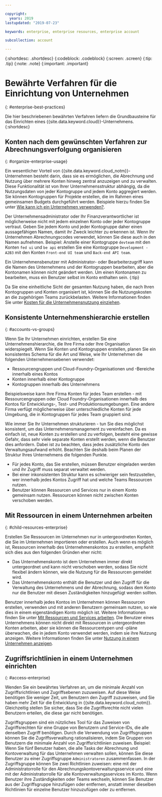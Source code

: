 ```yaml
---

copyright:
  years: 2019
lastupdated: "2019-07-23"

keywords: enterprise, enterprise resources, enterprise account

subcollection: account

---
```


{:shortdesc: .shortdesc}
{:codeblock: .codeblock}
{:screen: .screen}
{:tip: .tip}
{:note: .note}
{:important: .important}


# Bewährte Verfahren für die Einrichtung von Unternehmen
{: #enterprise-best-practices}

Die hier beschriebenen bewährten Verfahren liefern die Grundbausteine für das Einrichten eines {{site.data.keyword.cloud}}-Unternehmens.
{:shortdesc}

## Konten nach dem gewünschten Verfahren zur Abrechnungsverfolgung organisieren
{: #organize-enterprise-usage}

Ein wesentlicher Vorteil von {{site.data.keyword.cloud_notm}}-Unternehmen besteht darin, dass sie es ermöglichen, die Abrechnung und Nutzung über mehrere Konten hinweg zentral anzuzeigen und zu verwalten. Diese Funktionalität ist von Ihrer Unternehmensstruktur abhängig, da die Nutzungsdaten von jeder Kontogruppe und jedem Konto aggregiert werden. Sie können Kontogruppen für Projekte erstellen, die im Rahmen eines gemeinsamen Budgets durchgeführt werden. Beispiele hierzu finden Sie unter [Wie kann ich ein Unternehmen verwenden?](/docs/account?topic=account-enterprise#enterprise-use-cases).

Der Unternehmensadministrator oder Ihr Finanzverantwortlicher ist möglicherweise nicht mit jedem einzelnen Konto oder jeder Kontogruppe vertraut. Geben Sie jedem Konto und jeder Kontogruppe daher einen aussagefähigen Namen, damit ihr Zweck leichter zu erkennen ist. Wenn Ihr Unternehmen Abrechnungscodes verwendet, können Sie diese auch in den Namen aufnehmen. Beispiel: Anstelle einer Kontogruppe `devteam` mit den Konten `fed ui` und `be api` erstellen Sie eine Kontogruppe `Development - A2B3` mit den Konten `Front-end UI team` und `Back-end API team`.

Ein Unternehmensbenutzer mit Administrator- oder Bearbeiterzugriff kann die Namen des Unternehmens und der Kontogruppen bearbeiten, aber die Kontonamen können nicht geändert werden. Um einen Kontonamen zu bearbeiten, muss ein Benutzer selbst im Konto enthalten sein.
{:tip}

Da Sie eine einheitliche Sicht der gesamten Nutzung haben, die nach Ihren Kontogruppen und Konten organisiert ist, können Sie die Nutzungskosten an die zugehörigen Teams zurückbelasten. Weitere Informationen finden Sie unter [Kosten für die Unternehmensnutzung einziehen](/docs/billing-usage?topic=billing-usage-enterprise-usage#enterprise-cost-recovery).

## Konsistente Unternehmenshierarchie erstellen
{: #accounts-vs-groups}

Wenn Sie Ihr Unternehmen einrichten, erstellen Sie eine Unternehmenshierarchie, die Ihre Firma oder Ihre Organisation widerspiegelt. Wenn Sie Konten und Kontogruppen erstellen, planen Sie ein konsistentes Schema für die Art und Weise, wie Ihr Unternehmen die folgenden Unternehmensebenen verwendet:
- Ressourcengruppen und Cloud-Foundry-Organisationen und -Bereiche innerhalb eines Kontos
- Konten innerhalb einer Kontogruppe
- Kontogruppen innerhalb des Unternehmens

Beispielsweise kann Ihre Firma Konten für jedes Team erstellen - mit Ressourcengruppen oder Cloud Foundry-Organisationen innerhalb des Kontos für Entwicklungs-, Test- und Produktionsumgebungen. Eine andere Firma verfügt möglicherweise über unterschiedliche Konten für jede Umgebung, die in Kontogruppen für jedes Team gruppiert sind.

Wie immer Sie Ihr Unternehmen strukturieren - tun Sie dies möglichst konsistent, um das Unternehmensmanagement zu vereinfachen. Da es einfach ist, neue Konten zu erstellen und zu verfolgen, besteht eine gewisse Gefahr, dass sehr viele separate Konten erstellt werden, wenn die Benutzer dies anfordern. Dabei ist zu beachten, dass jedes zusätzliche Konto den Verwaltungsaufwand erhöht. Beachten Sie deshalb beim Planen der Struktur Ihres Unternehmens die folgenden Punkte.
- Für jedes Konto, das Sie erstellen, müssen Benutzer eingeladen werden und ihr Zugriff muss separat verwaltet werden.
- Bei einer inkonsistenten Struktur kann es schwieriger sein festzustellen, wer innerhalb jedes Kontos Zugriff hat und welche Teams Ressourcen nutzen.
- Benutzer können Ressourcen und Services nur in einem Konto gemeinsam nutzen. Ressourcen können nicht zwischen Konten verschoben werden.

## Mit Ressourcen in einem Unternehmen arbeiten
{: #child-resources-enterprise}

Erstellen Sie Ressourcen im Unternehmen nur in untergeordneten Konten, die Sie im Unternehmen importieren oder erstellen. Auch wenn es möglich ist, Ressourcen innerhalb des Unternehmenskontos zu erstellen, empfiehlt sich dies aus den folgenden Gründen eher nicht:
 - Das Unternehmenskonto ist dem Unternehmen immer direkt untergeordnet und kann nicht verschoben werden, sodass Sie nicht flexibel ändern können, wie die Nutzung für die Ressourcen gemeldet wird.
 - Das Unternehmenskonto enthält die Benutzer und den Zugriff für die Verwaltung des Unternehmens und der Abrechnung, sodass dem Konto nur die Benutzer mit diesen Zuständigkeiten hinzugefügt werden sollten.

Benutzer innerhalb jedes Kontos im Unternehmen können Ressourcen erstellen, verwenden und mit anderen Benutzern gemeinsam nutzen, so wie dies in einem eigenständigen Konto möglich ist. Weitere Informationen finden Sie unter [Mit Ressourcen und Services arbeiten](/docs/resources?topic=resources-resource). Die Benutzer eines Unternehmens können nicht direkt mit Ressourcen in untergeordneten Konten arbeiten, aber sie können die Ressourcentypen und -pläne überwachen, die in jedem Konto verwendet werden, indem sie ihre Nutzung anzeigen. Weitere Informationen finden Sie unter [Nutzung in einem Unternehmen anzeigen](/docs/billing-usage?topic=billing-usage-enterprise-usage).

## Zugriffsrichtlinien in einem Unternehmen einrichten
{: #access-enterprise}

Wenden Sie ein bewährtes Verfahren an, um die minimale Anzahl von Zugriffsrichtlinien und Zugriffsebenen zuzuweisen. Auf diese Weise benötigen Sie weniger Zeit, um Benutzern den Zugriff zuzuweisen, und Sie haben mehr Zeit für die Entwicklung in {{site.data.keyword.cloud_notm}}. Gleichzeitig stellen Sie sicher, dass Sie die Zugriffsrechte nicht vielen Benutzern erteilen, die diese gar nicht benötigen.

Zugriffsgruppen sind ein nützliches Tool für das Zuweisen von Zugriffsrechten für eine Gruppe von Benutzern und Service-IDs, die alle denselben Zugriff benötigen. Durch die Verwendung von Zugriffsgruppen können Sie die Zugriffsverwaltung rationalisieren, indem Sie Gruppen von Benutzern die minimale Anzahl von Zugriffsrichtlinien zuweisen. Beispiel: Wenn Sie fünf Benutzer haben, die alle Tasks der Abrechnung und Kontoverwaltung für das Unternehmen verwalten sollen, können Sie diese Benutzer zu einer Zugriffsgruppe `Administratoren` zusammenfassen. In der Zugriffsgruppe können Sie zwei Richtlinien zuweisen: eine mit der Administratorrolle für den Abrechnungskontoverwaltungsservice und eine mit der Administratorrolle für alle Kontoverwaltungsservices im Konto. Wenn Benutzer ihre Zuständigkeiten oder Teams wechseln, können Sie Benutzer aus der Zugriffsgruppe hinzufügen oder entfernen, anstatt immer dieselben Richtlinien für einzelne Benutzer hinzuzufügen oder zu entfernen.
